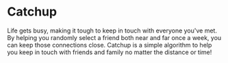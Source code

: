 # Catchup
Life gets busy, making it tough to keep in touch with everyone you've met. By helping you randomly select a friend both near and far once a week, you can keep those connections close. Catchup is a simple algorithm to help you keep in touch with friends and family no matter the distance or time! 
